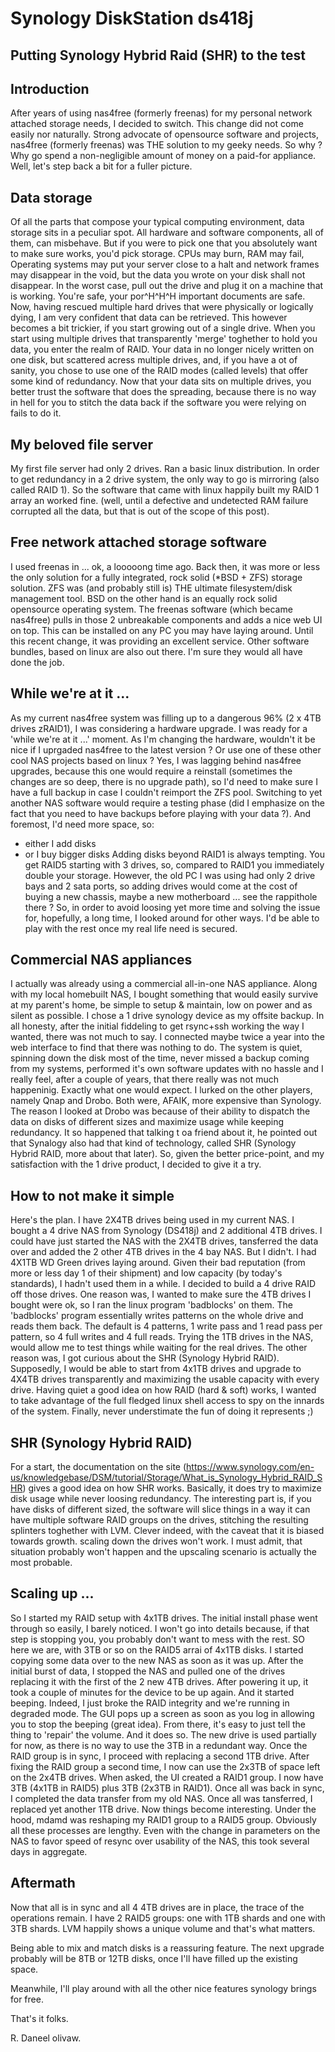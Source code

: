 # Synology DiskStation ds418j
## Putting Synology Hybrid Raid (SHR) to the test

## Introduction
After years of using nas4free (formerly freenas) for my personal network attached storage needs, I decided to switch.
This change did not come easily nor naturally.
Strong advocate of opensource software and projects, nas4free (formerly freenas) was THE solution to my geeky needs.
So why ? Why go spend a non-negligible amount of money on a paid-for appliance.
Well, let's step back a bit for a fuller picture.

## Data storage
Of all the parts that compose your typical computing environment, data storage sits in a peculiar spot.
All hardware and software components, all of them, can misbehave. But if you were to pick one that you absolutely want to make sure works, you'd pick storage.
CPUs may burn, RAM may fail, Operating systems may put your server close to a halt and network frames may disappear in the void, but the data you wrote on your disk shall not disappear.
In the worst case, pull out the drive and plug it on a machine that is working. You're safe, your por^H^H^H important documents are safe.
Now, having rescued multiple hard drives that were physically or logically dying, I am very confident that data can be retrieved.
This however becomes a bit trickier, if you start growing out of a single drive.
When you start using multiple drives that transparently 'merge' toghether to hold you data, you enter the realm of RAID.
Your data in no longer nicely written on one disk, but scattered acress multiple drives, and, if you have a ot of sanity, you chose to use one of the RAID modes (called levels) that offer some kind of redundancy.
Now that your data sits on multiple drives, you better trust the software that does the spreading, because there is no way in hell for you to stitch the data back if the software you were relying on fails to do it.

## My beloved file server
My first file server had only 2 drives. Ran a basic linux distribution.
In order to get redundancy in a 2 drive system, the only way to go is mirroring (also called RAID 1).
So the software that came with linux happily built my RAID 1 array an worked fine.
(well, until a defective and undetected RAM failure corrupted all the data, but that is out of the scope of this post).

## Free network attached storage software
I used freenas in ... ok, a looooong time ago.
Back then, it was more or less the only solution for a fully integrated, rock solid (*BSD + ZFS) storage solution.
ZFS was (and probably still is) THE ultimate filesystem/disk management tool.
BSD on the other hand is an equally rock solid opensource operating system.
The freenas software (which became nas4free) pulls in those 2 unbreakable components and adds a nice web UI on top.
This can be installed on any PC you may have laying around.
Until this recent change, it was providing an excellent service.
Other software bundles, based on linux are also out there. I'm sure they would all have done the job.

## While we're at it ...
As my current nas4free system was filling up to a dangerous 96% (2 x 4TB drives zRAID1), I was considering a hardware upgrade.
I was ready for a 'while we're at it ...' moment.
As I'm changing the hardware, wouldn't it be nice if I uprgaded nas4free to the latest version ? Or use one of these other cool NAS projects based on linux ?
Yes, I was lagging behind nas4free upgrades, because this one would require a reinstall (sometimes the changes are so deep, there is no upgrade path), so I'd need to make sure I have a full backup in case I couldn't reimport the ZFS pool.
Switching to yet another NAS software would require a testing phase (did I emphasize on the fact that you need to have backups before playing with your data ?).
And foremost, I'd need more space, so:
- either I add disks
- or I buy bigger disks
Adding disks beyond RAID1 is always tempting. You get RAID5 starting with 3 drives, so, compared to RAID1 you immediately double your storage.
However, the old PC I was using had only 2 drive bays and 2 sata ports, so adding drives would come at the cost of buying a new chassis, maybe a new motherboard ... see the rappithole there ?
So, in order to avoid loosing yet more time and solving the issue for, hopefully, a long time, I looked around for other ways. I'd be able to play with the rest once my real life need is secured.

## Commercial NAS appliances
I actually was already using a commercial all-in-one NAS appliance. Along with my local homebuilt NAS, I bought something that would easily survive at my parent's home, be simple to setup & maintain, low on power and as silent as possible.
I chose a 1 drive synology device as my offsite backup. In all honesty, after the initial fiddeling to get rsync+ssh working the way I wanted, there was not much to say. I connected maybe twice a year into the web interface to find that there was nothing to do. The system is quiet, spinning down the disk most of the time, never missed a backup coming from my systems, performed it's own software updates with no hassle and I really feel, after a couple of years, that there really was not much happeninig. Exactly what one would expect.
I lurked on the other players, namely Qnap and Drobo. Both were, AFAIK, more expensive than Synology. The reason I looked at Drobo was because of their ability to dispatch the data on disks of different sizes and maximize usage while keeping redundancy. It so happened that talking t oa friend about it, he pointed out that Synalogy also had that kind of technology, called SHR (Synology Hybrid RAID, more about that later). So, given the better price-point, and my satisfaction with the 1 drive product, I decided to give it a try.

## How to not make it simple
Here's the plan.
I have 2X4TB drives being used in my current NAS.
I bought a 4 drive NAS from Synology (DS418j) and 2 additional 4TB drives.
I could have just started the NAS with the 2X4TB drives, tansferred the data over and added the 2 other 4TB drives in the 4 bay NAS.
But I didn't.
I had 4X1TB WD Green drives laying around. Given their bad reputation (from more or less day 1 of their shipment) and low capacity (by today's standards), I hadn't used them in a while. I decided to build a 4 drive RAID off those drives.
One reason was, I wanted to make sure the 4TB drives I bought were ok, so I ran the linux program 'badblocks' on them. The 'badblocks' program essentially writes patterns on the whole drive and reads them back. The default is 4 patterns, 1 write pass and 1 read pass per pattern, so 4 full writes and 4 full reads. Trying the 1TB drives in the NAS, would allow me to test things while waiting for the real drives.
The other reason was, I got curious about the SHR (Synology Hybrid RAID). Supposedly, I would be able to start from 4x1TB drives and upgrade to 4X4TB drives transparently and maximizing the usable capacity with every drive. Having quiet a good idea on how RAID (hard & soft) works, I wanted to take advantage of the full fledged linux shell access to spy on the innards of the system.
Finally, never understimate the fun of doing it represents ;)

## SHR (Synology Hybrid RAID)
For a start, the documentation on the site (https://www.synology.com/en-us/knowledgebase/DSM/tutorial/Storage/What_is_Synology_Hybrid_RAID_SHR) gives a good idea on how SHR works.
Basically, it does try to maximize disk usage while never loosing redundancy.
The interesting part is, if you have disks of different sized, the software will slice things in a way it can have multiple software RAID groups on the drives, stitching the resulting splinters toghether with LVM.
Clever indeed, with the caveat that it is biased towards growth. scaling down the drives won't work.
I must admit, that situation probably won't happen and the upscaling scenario is actually the most probable.

## Scaling up ...
So I started my RAID setup with 4x1TB drives. The initial install phase went through so easily, I barely noticed.
I won't go into details because, if that step is stopping you, you probably don't want to mess with the rest.
SO here we are, with 3TB or so on the RAID5 arrai of 4x1TB disks.
I started copying some data over to the new NAS as soon as it was up.
After the initial burst of data, I stopped the NAS and pulled one of the drives replacing it with the first of the 2 new 4TB drives.
After powering it up, it took a couple of minutes for the device to be up again. And it started beeping.
Indeed, I just broke the RAID integrity and we're running in degraded mode. The GUI pops up a screen as soon as you log in allowing you to stop the beeping (great idea). From there, it's easy to just tell the thing to 'repair' the volume.
And it does so. The new drive is used partially for now, as there is no way to use the 3TB in a redundant way.
Once the RAID group is in sync, I proceed with replacing a second 1TB drive.
After fixing the RAID group a second time, I now can use the 2x3TB of space left on the 2x4TB drives.
When asked, the UI created a RAID1 group. I now have 3TB (4x1TB in RAID5) plus 3TB (2x3TB in RAID1).
Once all was back in sync, I completed the data transfer from my old NAS.
Once all was tansferred, I replaced yet another 1TB drive. Now things become interesting.
Under the hood, mdamd was reshaping my RAID1 group to a RAID5 group.
Obviously all these processes are lengthy.
Even with the change in parameters on the NAS to favor speed of resync over usability of the NAS, this took several days in aggregate.

## Aftermath
Now that all is in sync and all 4 4TB drives are in place, the trace of the operations remain.
I have 2 RAID5 groups: one with 1TB shards and one with 3TB shards.
LVM happily shows a unique volume and that's what matters.

Being able to mix and match disks is a reassuring feature.
The next upgrade probably will be 8TB or 12TB disks, once I'll have filled up the existing space.

Meanwhile, I'll play around with all the other nice features synology brings for free.

That's it folks.

R. Daneel olivaw.
